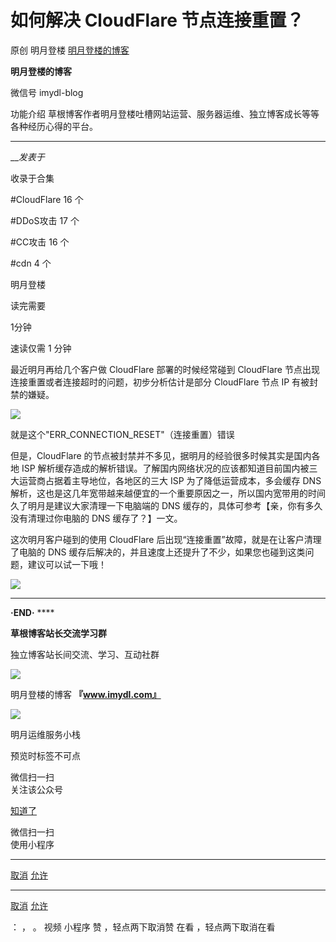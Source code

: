 #  如何解决 CloudFlare 节点连接重置？

原创 明月登楼 [ 明月登楼的博客 ](javascript:void\(0\);)

**明月登楼的博客** ![]()

微信号 imydl-blog

功能介绍 草根博客作者明月登楼吐槽网站运营、服务器运维、独立博客成长等等各种经历心得的平台。

____

___发表于_

收录于合集

#CloudFlare 16 个

#DDoS攻击 17 个

#CC攻击 16 个

#cdn 4 个

  

明月登楼

读完需要

1分钟

速读仅需 1 分钟

最近明月再给几个客户做 CloudFlare 部署的时候经常碰到 CloudFlare 节点出现连接重置或者连接超时的问题，初步分析估计是部分
CloudFlare 节点 IP 有被封禁的嫌疑。

![](http://hk-proxy.gitwarp.com/https://raw.githubusercontent.com/tuchuang9/tc1/refs/heads/main/public/20230714180235.png)

就是这个"ERR_CONNECTION_RESET"（连接重置）错误

但是，CloudFlare 的节点被封禁并不多见，据明月的经验很多时候其实是国内各地 ISP
解析缓存造成的解析错误。了解国内网络状况的应该都知道目前国内被三大运营商占据着主导地位，各地区的三大 ISP 为了降低运营成本，多会缓存 DNS
解析，这也是这几年宽带越来越便宜的一个重要原因之一，所以国内宽带用的时间久了明月是建议大家清理一下电脑端的 DNS
缓存的，具体可参考【亲，你有多久没有清理过你电脑的 DNS 缓存了？】一文。

这次明月客户碰到的使用 CloudFlare 后出现“连接重置”故障，就是在让客户清理了电脑的 DNS
缓存后解决的，并且速度上还提升了不少，如果您也碰到这类问题，建议可以试一下哦！

![](http://hk-proxy.gitwarp.com/https://raw.githubusercontent.com/tuchuang9/tc1/refs/heads/main/public/20230714180236.png)

 ****

 **·END·** ****

 **草根博客站长交流学习群**

独立博客站长间交流、学习、互动社群

![](http://hk-proxy.gitwarp.com/https://raw.githubusercontent.com/tuchuang9/tc1/refs/heads/main/public/20230714180237.png)

明月登楼的博客 **『www.imydl.com』**

![](http://hk-proxy.gitwarp.com/https://raw.githubusercontent.com/tuchuang9/tc1/refs/heads/main/public/20230714180238.png)

明月运维服务小栈

  

预览时标签不可点

微信扫一扫  
关注该公众号

[知道了](javascript:;)

微信扫一扫  
使用小程序

****

[取消](javascript:void\(0\);) [允许](javascript:void\(0\);)

****

[取消](javascript:void\(0\);) [允许](javascript:void\(0\);)

： ， 。   视频 小程序 赞 ，轻点两下取消赞 在看 ，轻点两下取消在看

